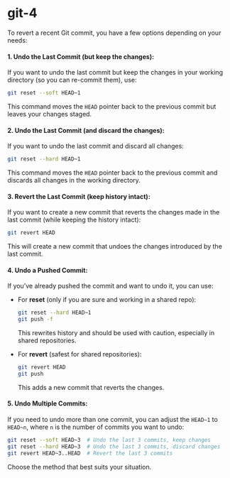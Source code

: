 # git-4

To revert a recent Git commit, you have a few options depending on your needs:

#### 1. **Undo the Last Commit (but keep the changes):**

If you want to undo the last commit but keep the changes in your working directory (so you can re-commit them), use:

```bash
git reset --soft HEAD~1
```

This command moves the `HEAD` pointer back to the previous commit but leaves your changes staged.

#### 2. **Undo the Last Commit (and discard the changes):**

If you want to undo the last commit and discard all changes:

```bash
git reset --hard HEAD~1
```

This command moves the `HEAD` pointer back to the previous commit and discards all changes in the working directory.

#### 3. **Revert the Last Commit (keep history intact):**

If you want to create a new commit that reverts the changes made in the last commit (while keeping the history intact):

```bash
git revert HEAD
```

This will create a new commit that undoes the changes introduced by the last commit.

#### 4. **Undo a Pushed Commit:**

If you’ve already pushed the commit and want to undo it, you can use:

*   For **reset** (only if you are sure and working in a shared repo):

    ```bash
    git reset --hard HEAD~1
    git push -f
    ```

    This rewrites history and should be used with caution, especially in shared repositories.
*   For **revert** (safest for shared repositories):

    ```bash
    git revert HEAD
    git push
    ```

    This adds a new commit that reverts the changes.

#### 5. **Undo Multiple Commits:**

If you need to undo more than one commit, you can adjust the `HEAD~1` to `HEAD~n`, where `n` is the number of commits you want to undo:

```bash
git reset --soft HEAD~3  # Undo the last 3 commits, keep changes
git reset --hard HEAD~3  # Undo the last 3 commits, discard changes
git revert HEAD~3..HEAD  # Revert the last 3 commits
```

Choose the method that best suits your situation.
